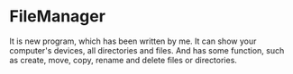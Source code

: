 # FileManager
It is new program, which has been written by me. It can show your computer's devices, all directories and files. And has some function, such as create, move, copy, rename and delete files or directories. 
